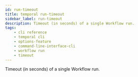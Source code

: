 ```yaml
---
id: run-timeout
title: temporal run-timeout
sidebar_label: run-timeout
description: Timeout (in seconds) of a single Workflow run.
tags: 
    - cli reference
    - temporal cli
    - options-feature
    - command-line-interface-cli
    - workflow run
    - timeout
---
```


Timeout (in seconds) of a single Workflow run.
